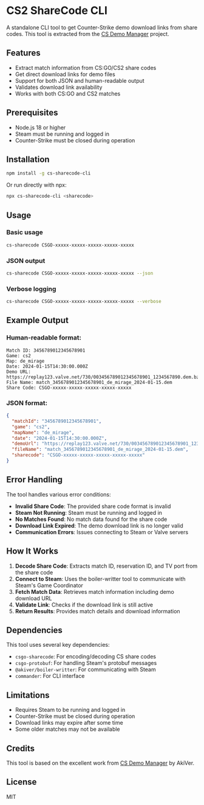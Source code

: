 # CS2 ShareCode CLI

A standalone CLI tool to get Counter-Strike demo download links from share codes. This tool is extracted from the [CS Demo Manager](https://github.com/akiver/cs-demo-manager) project.

## Features

- Extract match information from CS:GO/CS2 share codes
- Get direct download links for demo files
- Support for both JSON and human-readable output
- Validates download link availability
- Works with both CS:GO and CS2 matches

## Prerequisites

- Node.js 18 or higher
- Steam must be running and logged in
- Counter-Strike must be closed during operation

## Installation

```bash
npm install -g cs-sharecode-cli
```

Or run directly with npx:

```bash
npx cs-sharecode-cli <sharecode>
```

## Usage

### Basic usage

```bash
cs-sharecode CSGO-xxxxx-xxxxx-xxxxx-xxxxx-xxxxx
```

### JSON output

```bash
cs-sharecode CSGO-xxxxx-xxxxx-xxxxx-xxxxx-xxxxx --json
```

### Verbose logging

```bash
cs-sharecode CSGO-xxxxx-xxxxx-xxxxx-xxxxx-xxxxx --verbose
```

## Example Output

### Human-readable format:
```
Match ID: 3456789012345678901
Game: cs2
Map: de_mirage
Date: 2024-01-15T14:30:00.000Z
Demo URL: https://replay123.valve.net/730/003456789012345678901_1234567890.dem.bz2
File Name: match_3456789012345678901_de_mirage_2024-01-15.dem
Share Code: CSGO-xxxxx-xxxxx-xxxxx-xxxxx-xxxxx
```

### JSON format:
```json
{
  "matchId": "3456789012345678901",
  "game": "cs2",
  "mapName": "de_mirage",
  "date": "2024-01-15T14:30:00.000Z",
  "demoUrl": "https://replay123.valve.net/730/003456789012345678901_1234567890.dem.bz2",
  "fileName": "match_3456789012345678901_de_mirage_2024-01-15.dem",
  "sharecode": "CSGO-xxxxx-xxxxx-xxxxx-xxxxx-xxxxx"
}
```

## Error Handling

The tool handles various error conditions:

- **Invalid Share Code**: The provided share code format is invalid
- **Steam Not Running**: Steam must be running and logged in
- **No Matches Found**: No match data found for the share code
- **Download Link Expired**: The demo download link is no longer valid
- **Communication Errors**: Issues connecting to Steam or Valve servers

## How It Works

1. **Decode Share Code**: Extracts match ID, reservation ID, and TV port from the share code
2. **Connect to Steam**: Uses the boiler-writter tool to communicate with Steam's Game Coordinator
3. **Fetch Match Data**: Retrieves match information including demo download URL
4. **Validate Link**: Checks if the download link is still active
5. **Return Results**: Provides match details and download information

## Dependencies

This tool uses several key dependencies:

- `csgo-sharecode`: For encoding/decoding CS share codes
- `csgo-protobuf`: For handling Steam's protobuf messages
- `@akiver/boiler-writter`: For communicating with Steam
- `commander`: For CLI interface

## Limitations

- Requires Steam to be running and logged in
- Counter-Strike must be closed during operation
- Download links may expire after some time
- Some older matches may not be available

## Credits

This tool is based on the excellent work from [CS Demo Manager](https://github.com/akiver/cs-demo-manager) by AkiVer.

## License

MIT